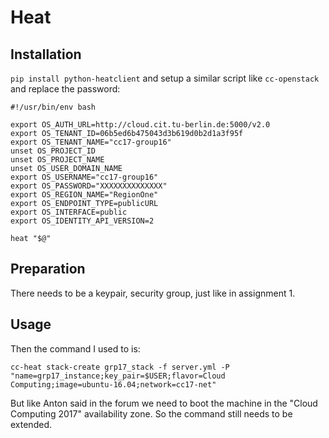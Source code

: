 # Heat

## Installation

`pip install python-heatclient` and setup a similar script like
`cc-openstack` and replace the password:

``` shell
#!/usr/bin/env bash

export OS_AUTH_URL=http://cloud.cit.tu-berlin.de:5000/v2.0
export OS_TENANT_ID=06b5ed6b475043d3b619d0b2d1a3f95f
export OS_TENANT_NAME="cc17-group16"
unset OS_PROJECT_ID
unset OS_PROJECT_NAME
unset OS_USER_DOMAIN_NAME
export OS_USERNAME="cc17-group16"
export OS_PASSWORD="XXXXXXXXXXXXXX"
export OS_REGION_NAME="RegionOne"
export OS_ENDPOINT_TYPE=publicURL
export OS_INTERFACE=public
export OS_IDENTITY_API_VERSION=2

heat "$@"
```

## Preparation

There needs to be a keypair, security group, just like in
assignment 1.

## Usage
Then the command I used to is:

``` shell
cc-heat stack-create grp17_stack -f server.yml -P "name=grp17_instance;key_pair=$USER;flavor=Cloud Computing;image=ubuntu-16.04;network=cc17-net"
```

But like Anton said in the forum we need to boot the machine in the
"Cloud Computing 2017" availability zone. So the command still needs
to be extended.
